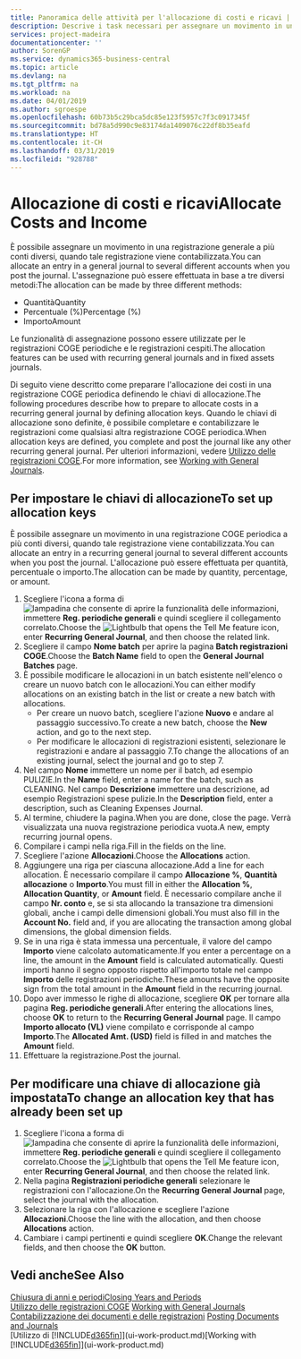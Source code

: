 ```yaml
---
title: Panoramica delle attività per l'allocazione di costi e ricavi | Documenti Microsoft
description: Descrive i task necessari per assegnare un movimento in una registrazione COGE a più conti diversi, quando tale registrazione viene contabilizzata.
services: project-madeira
documentationcenter: ''
author: SorenGP
ms.service: dynamics365-business-central
ms.topic: article
ms.devlang: na
ms.tgt_pltfrm: na
ms.workload: na
ms.date: 04/01/2019
ms.author: sgroespe
ms.openlocfilehash: 60b73b5c29bca5dc85e123f5957c7f3c0917345f
ms.sourcegitcommit: bd78a5d990c9e83174da1409076c22df8b35eafd
ms.translationtype: HT
ms.contentlocale: it-CH
ms.lasthandoff: 03/31/2019
ms.locfileid: "928788"
---
```

# <a name="allocate-costs-and-income"></a><span data-ttu-id="2db4d-103">Allocazione di costi e ricavi</span><span class="sxs-lookup"><span data-stu-id="2db4d-103">Allocate Costs and Income</span></span>
<span data-ttu-id="2db4d-104">È possibile assegnare un movimento in una registrazione generale a più conti diversi, quando tale registrazione viene contabilizzata.</span><span class="sxs-lookup"><span data-stu-id="2db4d-104">You can allocate an entry in a general journal to several different accounts when you post the journal.</span></span> <span data-ttu-id="2db4d-105">L'assegnazione può essere effettuata in base a tre diversi metodi:</span><span class="sxs-lookup"><span data-stu-id="2db4d-105">The allocation can be made by three different methods:</span></span>

* <span data-ttu-id="2db4d-106">Quantità</span><span class="sxs-lookup"><span data-stu-id="2db4d-106">Quantity</span></span>
* <span data-ttu-id="2db4d-107">Percentuale (%)</span><span class="sxs-lookup"><span data-stu-id="2db4d-107">Percentage (%)</span></span>
* <span data-ttu-id="2db4d-108">Importo</span><span class="sxs-lookup"><span data-stu-id="2db4d-108">Amount</span></span>

<span data-ttu-id="2db4d-109">Le funzionalità di assegnazione possono essere utilizzate per le registrazioni COGE periodiche e le registrazioni cespiti.</span><span class="sxs-lookup"><span data-stu-id="2db4d-109">The allocation features can be used with recurring general journals and in fixed assets journals.</span></span>
<!--You can also distribute the cost or revenue of a line to an intercompany partner when you post a sales or purchase document. When you post the document, a line will be posted in your general journal, and a corresponding line will be created in the intercompany outbox.-->

<span data-ttu-id="2db4d-110">Di seguito viene descritto come preparare l'allocazione dei costi in una registrazione COGE periodica definendo le chiavi di allocazione.</span><span class="sxs-lookup"><span data-stu-id="2db4d-110">The following procedures describe how to prepare to allocate costs in a recurring general journal by defining allocation keys.</span></span> <span data-ttu-id="2db4d-111">Quando le chiavi di allocazione sono definite, è possibile completare e contabilizzare le registrazioni come qualsiasi altra registrazione COGE periodica.</span><span class="sxs-lookup"><span data-stu-id="2db4d-111">When allocation keys are defined, you complete and post the journal like any other recurring general journal.</span></span> <span data-ttu-id="2db4d-112">Per ulteriori informazioni, vedere [Utilizzo delle registrazioni COGE](ui-work-general-journals.md).</span><span class="sxs-lookup"><span data-stu-id="2db4d-112">For more information, see [Working with General Journals](ui-work-general-journals.md).</span></span>

## <a name="to-set-up-allocation-keys"></a><span data-ttu-id="2db4d-113">Per impostare le chiavi di allocazione</span><span class="sxs-lookup"><span data-stu-id="2db4d-113">To set up allocation keys</span></span>
<span data-ttu-id="2db4d-114">È possibile assegnare un movimento in una registrazione COGE periodica a più conti diversi, quando tale registrazione viene contabilizzata.</span><span class="sxs-lookup"><span data-stu-id="2db4d-114">You can allocate an entry in a recurring general journal to several different accounts when you post the journal.</span></span> <span data-ttu-id="2db4d-115">L'allocazione può essere effettuata per quantità, percentuale o importo.</span><span class="sxs-lookup"><span data-stu-id="2db4d-115">The allocation can be made by quantity, percentage, or amount.</span></span>
1. <span data-ttu-id="2db4d-116">Scegliere l'icona a forma di ![lampadina che consente di aprire la funzionalità delle informazioni](media/ui-search/search_small.png "Informazioni sull'operazione che si desidera eseguire"), immettere **Reg. periodiche generali** e quindi scegliere il collegamento correlato.</span><span class="sxs-lookup"><span data-stu-id="2db4d-116">Choose the ![Lightbulb that opens the Tell Me feature](media/ui-search/search_small.png "Tell me what you want to do") icon, enter **Recurring General Journal**, and then choose the related link.</span></span>
2. <span data-ttu-id="2db4d-117">Scegliere il campo **Nome batch** per aprire la pagina **Batch registrazioni COGE**.</span><span class="sxs-lookup"><span data-stu-id="2db4d-117">Choose the **Batch Name** field to open the **General Journal Batches** page.</span></span>
3. <span data-ttu-id="2db4d-118">È possibile modificare le allocazioni in un batch esistente nell'elenco o creare un nuovo batch con le allocazioni.</span><span class="sxs-lookup"><span data-stu-id="2db4d-118">You can either modify allocations on an existing batch in the list or create a new batch with allocations.</span></span>
   * <span data-ttu-id="2db4d-119">Per creare un nuovo batch, scegliere l'azione **Nuovo** e andare al passaggio successivo.</span><span class="sxs-lookup"><span data-stu-id="2db4d-119">To create a new batch, choose the **New** action, and go to the next step.</span></span>
   * <span data-ttu-id="2db4d-120">Per modificare le allocazioni di registrazioni esistenti, selezionare le registrazioni e andare al passaggio 7.</span><span class="sxs-lookup"><span data-stu-id="2db4d-120">To change the allocations of an existing journal, select the journal and go to step 7.</span></span>    
4. <span data-ttu-id="2db4d-121">Nel campo **Nome** immettere un nome per il batch, ad esempio PULIZIE.</span><span class="sxs-lookup"><span data-stu-id="2db4d-121">In the **Name** field, enter a name for the batch, such as CLEANING.</span></span> <span data-ttu-id="2db4d-122">Nel campo **Descrizione** immettere una descrizione, ad esempio Registrazioni spese pulizie.</span><span class="sxs-lookup"><span data-stu-id="2db4d-122">In the **Description** field, enter a description, such as Cleaning Expenses Journal.</span></span>
5. <span data-ttu-id="2db4d-123">Al termine, chiudere la pagina.</span><span class="sxs-lookup"><span data-stu-id="2db4d-123">When you are done, close the page.</span></span> <span data-ttu-id="2db4d-124">Verrà visualizzata una nuova registrazione periodica vuota.</span><span class="sxs-lookup"><span data-stu-id="2db4d-124">A new, empty recurring journal opens.</span></span>
6. <span data-ttu-id="2db4d-125">Compilare i campi nella riga.</span><span class="sxs-lookup"><span data-stu-id="2db4d-125">Fill in the fields on the line.</span></span>
7. <span data-ttu-id="2db4d-126">Scegliere l'azione **Allocazioni**.</span><span class="sxs-lookup"><span data-stu-id="2db4d-126">Choose the **Allocations** action.</span></span>
8. <span data-ttu-id="2db4d-127">Aggiungere una riga per ciascuna allocazione.</span><span class="sxs-lookup"><span data-stu-id="2db4d-127">Add a line for each allocation.</span></span> <span data-ttu-id="2db4d-128">È necessario compilare il campo **Allocazione %**, **Quantità allocazione** o **Importo**.</span><span class="sxs-lookup"><span data-stu-id="2db4d-128">You must fill in either the **Allocation %**, **Allocation Quantity**, or **Amount** field.</span></span> <span data-ttu-id="2db4d-129">È necessario compilare anche il campo **Nr. conto** e, se si sta allocando la transazione tra dimensioni globali, anche i campi delle dimensioni globali.</span><span class="sxs-lookup"><span data-stu-id="2db4d-129">You must also fill in the **Account No.** field and, if you are allocating the transaction among global dimensions, the global dimension fields.</span></span>
9. <span data-ttu-id="2db4d-130">Se in una riga è stata immessa una percentuale, il valore del campo **Importo** viene calcolato automaticamente.</span><span class="sxs-lookup"><span data-stu-id="2db4d-130">If you enter a percentage on a line, the amount in the **Amount** field is calculated automatically.</span></span> <span data-ttu-id="2db4d-131">Questi importi hanno il segno opposto rispetto all'importo totale nel campo **Importo** delle registrazioni periodiche.</span><span class="sxs-lookup"><span data-stu-id="2db4d-131">These amounts have the opposite sign from the total amount in the **Amount** field in the recurring journal.</span></span>
10. <span data-ttu-id="2db4d-132">Dopo aver immesso le righe di allocazione, scegliere **OK** per tornare alla pagina **Reg. periodiche generali**.</span><span class="sxs-lookup"><span data-stu-id="2db4d-132">After entering the allocations lines, choose **OK** to return to the **Recurring General Journal** page.</span></span> <span data-ttu-id="2db4d-133">Il campo **Importo allocato (VL)** viene compilato e corrisponde al campo **Importo**.</span><span class="sxs-lookup"><span data-stu-id="2db4d-133">The **Allocated Amt. (USD)** field is filled in and matches the **Amount** field.</span></span>
11. <span data-ttu-id="2db4d-134">Effettuare la registrazione.</span><span class="sxs-lookup"><span data-stu-id="2db4d-134">Post the journal.</span></span>

## <a name="to-change-an-allocation-key-that-has-already-been-set-up"></a><span data-ttu-id="2db4d-135">Per modificare una chiave di allocazione già impostata</span><span class="sxs-lookup"><span data-stu-id="2db4d-135">To change an allocation key that has already been set up</span></span>
1. <span data-ttu-id="2db4d-136">Scegliere l'icona a forma di ![lampadina che consente di aprire la funzionalità delle informazioni](media/ui-search/search_small.png "Informazioni sull'operazione che si desidera eseguire"), immettere **Reg. periodiche generali** e quindi scegliere il collegamento correlato.</span><span class="sxs-lookup"><span data-stu-id="2db4d-136">Choose the ![Lightbulb that opens the Tell Me feature](media/ui-search/search_small.png "Tell me what you want to do") icon, enter **Recurring General Journal**, and then choose the related link.</span></span>
2. <span data-ttu-id="2db4d-137">Nella pagina **Registrazioni periodiche generali** selezionare le registrazioni con l'allocazione.</span><span class="sxs-lookup"><span data-stu-id="2db4d-137">On the **Recurring General Journal** page, select the journal with the allocation.</span></span>
3. <span data-ttu-id="2db4d-138">Selezionare la riga con l'allocazione e scegliere l'azione **Allocazioni**.</span><span class="sxs-lookup"><span data-stu-id="2db4d-138">Choose the line with the allocation, and then choose **Allocations** action.</span></span>
4. <span data-ttu-id="2db4d-139">Cambiare i campi pertinenti e quindi scegliere **OK**.</span><span class="sxs-lookup"><span data-stu-id="2db4d-139">Change the relevant fields, and then choose the **OK** button.</span></span>

## <a name="see-also"></a><span data-ttu-id="2db4d-140">Vedi anche</span><span class="sxs-lookup"><span data-stu-id="2db4d-140">See Also</span></span>
[<span data-ttu-id="2db4d-141">Chiusura di anni e periodi</span><span class="sxs-lookup"><span data-stu-id="2db4d-141">Closing Years and Periods</span></span>](year-close-years-periods.md)  
<span data-ttu-id="2db4d-142">[Utilizzo delle registrazioni COGE](ui-work-general-journals.md)  </span><span class="sxs-lookup"><span data-stu-id="2db4d-142">[Working with General Journals](ui-work-general-journals.md)  </span></span>  
<span data-ttu-id="2db4d-143">[Contabilizzazione dei documenti e delle registrazioni](ui-post-documents-journals.md)  </span><span class="sxs-lookup"><span data-stu-id="2db4d-143">[Posting Documents and Journals](ui-post-documents-journals.md)  </span></span>  
<span data-ttu-id="2db4d-144">[Utilizzo di [!INCLUDE[d365fin](includes/d365fin_md.md)]](ui-work-product.md)</span><span class="sxs-lookup"><span data-stu-id="2db4d-144">[Working with [!INCLUDE[d365fin](includes/d365fin_md.md)]](ui-work-product.md)</span></span>
